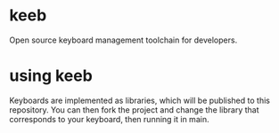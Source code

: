 # keeb
Open source keyboard management toolchain for developers.

# using keeb
Keyboards are implemented as libraries, which will be published to this repository. You can then fork the project and change the library that corresponds to your keyboard, then running it in main.



